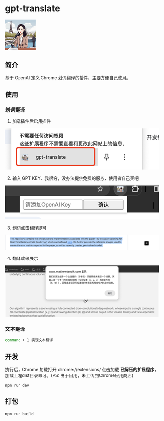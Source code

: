 # gpt-translate

<img src="./assets/icon-128.png" width="100" height="100" />


## 简介
基于 OpenAI 定义 Chrome 划词翻译的插件，主要方便自己使用。

## 使用

### 划词翻译

1. 加载插件后启用插件
<img src="./assets/1.png" />

2. 输入 GPT KEY，我很穷，没办法提供免费的服务，使用者自己买吧
<img src="./assets/2.png" />

3. 划词点击翻译即可
<img src="./assets/3.png" />

4. 翻译效果展示
<img src="./assets/4.png" />

### 文本翻译

``` bash
command + 1 实现文本翻译
```

## 开发

执行后，Chrome 加载打开 chrome://extensions/ 点击加载 **已解压的扩展程序**，加载工程dist目录即可。(PS: 由于自用，未上传到Chrome应用商店)

``` 
npm run dev
``` 

## 打包

```
npm run build
```









